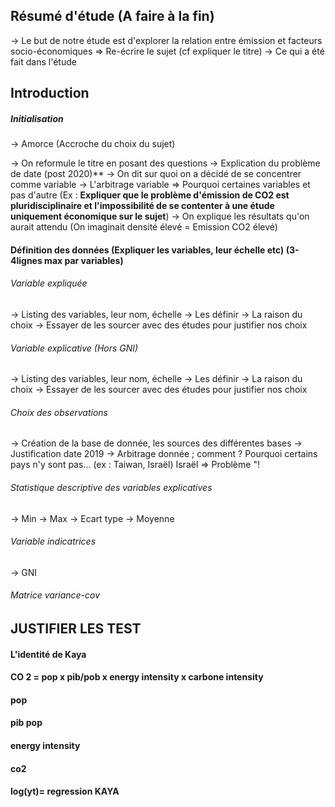 ## Résumé d'étude (A faire à la fin)
-> Le but de notre étude est d'explorer la relation entre émission et facteurs socio-économiques => Re-écrire le sujet (cf expliquer le titre)
-> Ce qui a été fait dans l'étude

## Introduction
##### Initialisation
-> Amorce (Accroche du choix du sujet) 

-> On reformule le titre en posant des questions 
-> Explication du problème de date (post 2020)**
-> On dit sur quoi on a décidé de se concentrer comme variable -> L'arbitrage variable => Pourquoi certaines variables et pas d'autre (Ex : **Expliquer que le problème d'émission de CO2 est pluridisciplinaire et l'impossibilité de se contenter à une étude uniquement économique sur le sujet**)
-> On explique les résultats qu'on aurait attendu (On imaginait densité élevé = Emission CO2 élevé)

#### Définition des données (Expliquer les variables, leur échelle etc)  (3-4lignes max par variables)
###### Variable expliquée 
-> Listing des variables, leur nom, échelle
-> Les définir
-> La raison du choix
-> Essayer de les sourcer avec des études pour justifier nos choix
###### Variable explicative (Hors GNI)
-> Listing des variables, leur nom, échelle
-> Les définir
-> La raison du choix
-> Essayer de les sourcer avec des études pour justifier nos choix
###### Choix des observations
-> Création de la base de donnée, les sources des différentes bases
-> Justification date 2019
-> Arbitrage donnée ; comment ? Pourquoi certains pays n'y sont pas... (ex : Taiwan, Israël) Israël => Problème "!
###### Statistique descriptive des variables explicatives
-> Min
-> Max
-> Ecart type
-> Moyenne
###### Variable indicatrices
-> GNI 
######  Matrice variance-cov


## JUSTIFIER LES TEST



#### L'identité de Kaya 
#### CO 2 = pop x pib/pob x energy intensity x carbone intensity
#### pop 
#### pib pop
#### energy intensity
#### co2
#### log(yt)= regression KAYA

